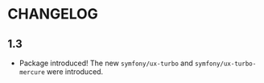# CHANGELOG

## 1.3

-   Package introduced! The new `symfony/ux-turbo` and `symfony/ux-turbo-mercure`
    were introduced.
